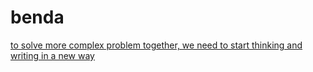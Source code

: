 # benda

[to solve more complex problem together, we need to start thinking and writing in a new way](https://github.com/TeamNext/benda-design/issues/11)
